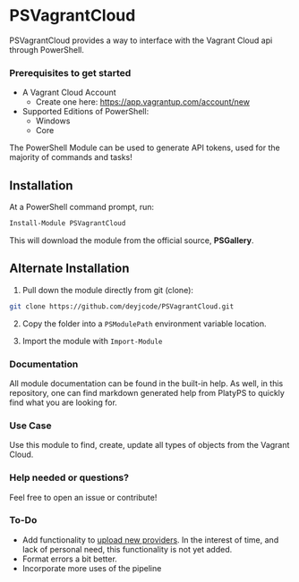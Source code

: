 # PSVagrantCloud 
PSVagrantCloud provides a way to interface with the Vagrant Cloud api through PowerShell.

### Prerequisites to get started
* A Vagrant Cloud Account
    * Create one here: https://app.vagrantup.com/account/new
* Supported Editions of PowerShell: 
    * Windows
    * Core

The PowerShell Module can be used to generate API tokens, used for the majority of commands and tasks!

## Installation
At a PowerShell command prompt, run:
```powershell
Install-Module PSVagrantCloud
```

This will download the module from the official source, **PSGallery**.

## Alternate Installation
1. Pull down the module directly from git (clone):
```bash
git clone https://github.com/deyjcode/PSVagrantCloud.git
```
2. Copy the folder into a `PSModulePath` environment variable location.

3. Import the module with `Import-Module`

### Documentation
All module documentation can be found in the built-in help. As well, in this repository, one can find markdown generated help from PlatyPS to quickly find what you are looking for.

### Use Case
Use this module to find, create, update all types of objects from the Vagrant Cloud.

### Help needed or questions?
Feel free to open an issue or contribute!

### To-Do
* Add functionality to [upload new providers](https://www.vagrantup.com/docs/vagrant-cloud/api.html#update-a-provider). In the interest of time, and lack of personal need, this functionality is not yet added.
* Format errors a bit better.
* Incorporate more uses of the pipeline